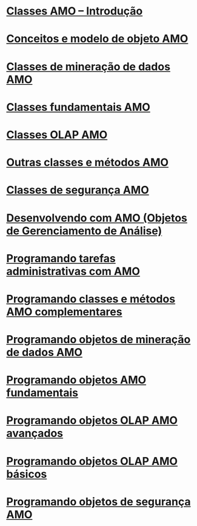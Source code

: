 # [Classes AMO – Introdução](amo-classes-introduction.md)
# [Conceitos e modelo de objeto AMO](amo-concepts-and-object-model.md)
# [Classes de mineração de dados AMO](amo-data-mining-classes.md)
# [Classes fundamentais AMO](amo-fundamental-classes.md)
# [Classes OLAP AMO](amo-olap-classes.md)
# [Outras classes e métodos AMO](amo-other-classes-and-methods.md)
# [Classes de segurança AMO](amo-security-classes.md)
# [Desenvolvendo com AMO (Objetos de Gerenciamento de Análise)](developing-with-analysis-management-objects-amo.md)
# [Programando tarefas administrativas com AMO](programming-administrative-tasks-with-amo.md)
# [Programando classes e métodos AMO complementares](programming-amo-complementary-classes-and-methods.md)
# [Programando objetos de mineração de dados AMO](programming-amo-data-mining-objects.md)
# [Programando objetos AMO fundamentais](programming-amo-fundamental-objects.md)
# [Programando objetos OLAP AMO avançados](programming-amo-olap-advanced-objects.md)
# [Programando objetos OLAP AMO básicos](programming-amo-olap-basic-objects.md)
# [Programando objetos de segurança AMO](programming-amo-security-objects.md)
